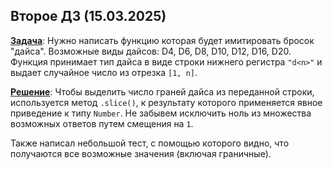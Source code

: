 ## Второе ДЗ (15.03.2025)

<u>**Задача**</u>: Нужно написать функцию которая будет имитировать бросок "дайса". Возможные виды дайсов: D4, D6, D8, D10, D12, D16, D20. Функция принимает тип дайса в виде строки нижнего регистра `"d<n>"` и выдает случайное число из отрезка `[1, n]`.

<u>**Решение**</u>: Чтобы выделить число граней дайса из переданной строки, используется метод `.slice()`, к результату которого применяется явное приведение к типу `Number`. Не забывем исключить ноль из множества возможных ответов путем смещения на `1`.

Также написал небольшой тест, с помощью которого видно, что получаются все возможные значения (включая граничные).
